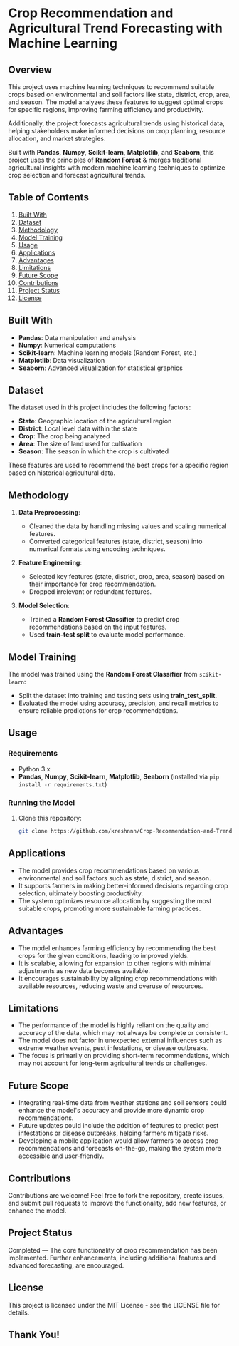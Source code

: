 # Crop Recommendation and Agricultural Trend Forecasting with Machine Learning

## Overview

This project uses machine learning techniques to recommend suitable crops based on environmental and soil factors like state, district, crop, area, and season. The model analyzes these features to suggest optimal crops for specific regions, improving farming efficiency and productivity.

Additionally, the project forecasts agricultural trends using historical data, helping stakeholders make informed decisions on crop planning, resource allocation, and market strategies.

Built with **Pandas**, **Numpy**, **Scikit-learn**, **Matplotlib**, and **Seaborn**, this project uses the principles of **Random Forest** & merges traditional agricultural insights with modern machine learning techniques to optimize crop selection and forecast agricultural trends.

## Table of Contents

1. [Built With](#built-with)
2. [Dataset](#dataset)
3. [Methodology](#methodology)
4. [Model Training](#model-training)
5. [Usage](#usage)
6. [Applications](#applications)
7. [Advantages](#advantages)
8. [Limitations](#limitations)
9. [Future Scope](#future-scope)
10. [Contributions](#contributions)
11. [Project Status](#project-status)
12. [License](#license)

## Built With

- **Pandas**: Data manipulation and analysis
- **Numpy**: Numerical computations
- **Scikit-learn**: Machine learning models (Random Forest, etc.)
- **Matplotlib**: Data visualization
- **Seaborn**: Advanced visualization for statistical graphics

## Dataset

The dataset used in this project includes the following factors:
- **State**: Geographic location of the agricultural region
- **District**: Local level data within the state
- **Crop**: The crop being analyzed
- **Area**: The size of land used for cultivation
- **Season**: The season in which the crop is cultivated

These features are used to recommend the best crops for a specific region based on historical agricultural data.

## Methodology

1. **Data Preprocessing**:
   - Cleaned the data by handling missing values and scaling numerical features.
   - Converted categorical features (state, district, season) into numerical formats using encoding techniques.

2. **Feature Engineering**:
   - Selected key features (state, district, crop, area, season) based on their importance for crop recommendation.
   - Dropped irrelevant or redundant features.

3. **Model Selection**:
   - Trained a **Random Forest Classifier** to predict crop recommendations based on the input features.
   - Used **train-test split** to evaluate model performance.

## Model Training

The model was trained using the **Random Forest Classifier** from `scikit-learn`:
- Split the dataset into training and testing sets using **train_test_split**.
- Evaluated the model using accuracy, precision, and recall metrics to ensure reliable predictions for crop recommendations.

## Usage

### Requirements

- Python 3.x
- **Pandas**, **Numpy**, **Scikit-learn**, **Matplotlib**, **Seaborn** (installed via `pip install -r requirements.txt`)

### Running the Model

1. Clone this repository:
   ```bash
   git clone https://github.com/kreshnnn/Crop-Recommendation-and-Trend-Forecasting-with-ML.git

## Applications

- The model provides crop recommendations based on various environmental and soil factors such as state, district, and season.
- It supports farmers in making better-informed decisions regarding crop selection, ultimately boosting productivity.
- The system optimizes resource allocation by suggesting the most suitable crops, promoting more sustainable farming practices.

## Advantages

- The model enhances farming efficiency by recommending the best crops for the given conditions, leading to improved yields.
- It is scalable, allowing for expansion to other regions with minimal adjustments as new data becomes available.
- It encourages sustainability by aligning crop recommendations with available resources, reducing waste and overuse of resources.

## Limitations

- The performance of the model is highly reliant on the quality and accuracy of the data, which may not always be complete or consistent.
- The model does not factor in unexpected external influences such as extreme weather events, pest infestations, or disease outbreaks.
- The focus is primarily on providing short-term recommendations, which may not account for long-term agricultural trends or challenges.

## Future Scope

- Integrating real-time data from weather stations and soil sensors could enhance the model's accuracy and provide more dynamic crop recommendations.
- Future updates could include the addition of features to predict pest infestations or disease outbreaks, helping farmers mitigate risks.
- Developing a mobile application would allow farmers to access crop recommendations and forecasts on-the-go, making the system more accessible and user-friendly.

## Contributions

Contributions are welcome! Feel free to fork the repository, create issues, and submit pull requests to improve the functionality, add new features, or enhance the model.

## Project Status

Completed — The core functionality of crop recommendation has been implemented. Further enhancements, including additional features and advanced forecasting, are encouraged.

## License

This project is licensed under the MIT License - see the LICENSE file for details.

## Thank You! 

